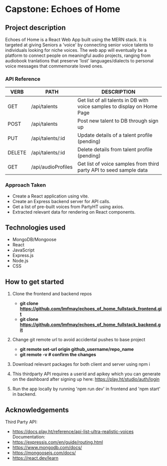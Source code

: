 # Capstone: Echoes of Home
## Project description
Echoes of Home is a React Web App built using the MERN stack. It is targeted at giving Seniors a 'voice' by connecting senior voice talents to individuals looking for niche voices. The web app will eventually be a platform to connect people on meaningful audio projects, ranging from audiobook tranlations that preserve 'lost' languages/dialects to personal voice messages that commemorate loved ones.

### API Reference
   VERB 		 | 		  PATH 		 |  	 DESCRIPTION
------------ | ------------- | -------------------
GET | /api/talents | Get list of all talents in DB with voice samples to display on Home Page |
POST | /api/talents | Post new talent to DB through sign up |
PUT | /api/talents/:id | Update details of a talent profile (pending)|
DELETE | /api/talents/:id | Delete details from talent profile (pending) |
GET | /api/audioProfiles | Get list of voice samples from third party API to seed sample data |

### Approach Taken
- Create a React application using vite.
- Create an Express backend server for API calls.
- Get a list of pre-built voices from PartyHT using axios.
- Extracted relevant data for rendering on React components.

## Technologies used
- MongoDB/Mongoose
- React
- JavaScript
- Express.js
- Node.js
- CSS

## How to get started
1. Clone the frontend and backend repos
    - **git clone https://github.com/lmfmay/echoes_of_home_fullstack_frontend.git**
    - **git clone https://github.com/lmfmay/echoes_of_home_fullstack_backend.git**


2. Change git remote url to avoid accidental pushes to base project
    - **git remote set-url origin github_username/repo_name**
    - **git remote -v # confirm the changes**

3. Download relevant packages for both client and server using npm i

4. This thirdparty API requires a userid and apikey which you can generate on the dashboard after signing up here: https://play.ht/studio/auth/login

5. Run the app locally by running 'npm run dev' in frontend and 'npm start' in backend.

## Acknowledgements
Third Party API:
- https://docs.play.ht/reference/api-list-ultra-realistic-voices
Documentation:
- https://expressjs.com/en/guide/routing.html
- https://www.mongodb.com/docs/
- https://mongoosejs.com/docs/
- https://react.dev/learn